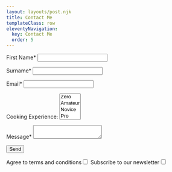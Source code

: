 ```yaml
---
layout: layouts/post.njk
title: Contact Me
templateClass: row
eleventyNavigation: 
  key: Contact Me
  order: 5 
---
```



<form name="contact" method="POST" data-netlify="true">
  <p>
    <label>First Name* <input type="text" name="name" required /></label>   
  </p>
  <p>
    <label>Surname* <input type="text" name="name" required /></label>   
  </p>
  <p>
    <label>Email* <input type="email" name="email" required /></label>
  </p>
  <p>
    <label>Cooking Experience: <select name="role[]" multiple>
      <option value="leader">Zero</option>
      <option value="follower">Amateur</option>
      <option value="follower">Novice</option>
      <option value="follower">Pro</option>
    </select></label>
  </p>
  <p>
    <label>Message* <textarea name="message" required ></textarea></label>
  </p>
  <p>
    <button type="submit">Send</button>
  </p>
  Agree to terms and conditions<input type="checkbox"/>  
  Subscribe to our newsletter<input type="checkbox"/> 
</form>

